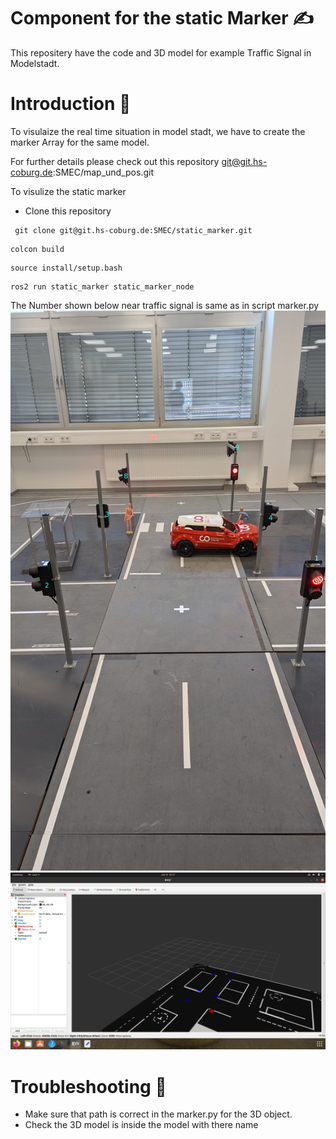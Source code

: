 # Component for the static Marker :writing_hand:
This repositery have the code and 3D model for example Traffic Signal in Modelstadt.

# Introduction :traffic_light:

To visulaize the real time situation in model stadt, we have to create the marker Array for the same model.  

For further details please check out this repository 
git@git.hs-coburg.de:SMEC/map_und_pos.git

To visulize the static marker
- Clone this repository
```
 git clone git@git.hs-coburg.de:SMEC/static_marker.git
 ```
 ```
 colcon build
 ```
 ```
 source install/setup.bash
 ```
 ```
 ros2 run static_marker static_marker_node
```

The Number shown below near traffic signal is same as in script marker.py
![Traffic signal in Modelstadt](image/Modelstadt.jpg)
![Output Result](image/output.png)

# Troubleshooting :mag_right:
- Make sure that path is correct in the marker.py for the 3D object. 
- Check the 3D model is inside the model with there name
